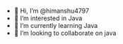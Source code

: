 - 👋 Hi, I’m @himanshu4797
- 👀 I’m interested in Java
- 🌱 I’m currently learning Java
- 💞️ I’m looking to collaborate on java

<!---
himanshu4797/himanshu4797 is a ✨ special ✨ repository because its `README.md` (this file) appears on your GitHub profile.
You can click the Preview link to take a look at your changes.
--->
